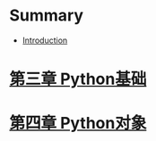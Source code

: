 # Summary

* [Introduction](README.md)

# [第三章 Python基础](Chapter3/Chapter3_exercises_answers.md)
# [第四章 Python对象](Chapter4/Chapter4_exercises_answers.md)